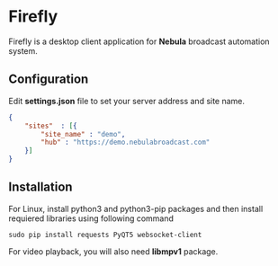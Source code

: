 Firefly
=======

Firefly is a desktop client application for **Nebula** broadcast automation system.

Configuration
-------------

Edit **settings.json** file to set your server address and site name.

```json
{
    "sites"  : [{
        "site_name" : "demo",
        "hub" : "https://demo.nebulabroadcast.com"
    }]
}
```


Installation
------------

For Linux, install python3 and python3-pip packages and then install requiered libraries using
following command

```
sudo pip install requests PyQT5 websocket-client
```

For video playback, you will also need **libmpv1** package.

